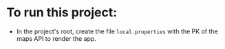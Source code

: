 # To run this project:
* In the project's root, create the file `local.properties` with the PK of the maps API to render the app.
